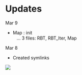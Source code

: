 # __Updates__
Mar 9
- Map : init \
&nbsp;&nbsp; ... 3 files: RBT, RBT_Iter, Map

Mar 8
- Created symlinks

![](https://i.imgur.com/bpr8tqf.jpg)
